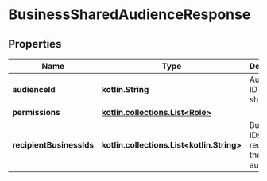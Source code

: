 
# BusinessSharedAudienceResponse

## Properties
| Name | Type | Description | Notes |
| ------------ | ------------- | ------------- | ------------- |
| **audienceId** | **kotlin.String** | Audience ID that was shared |  [optional] |
| **permissions** | [**kotlin.collections.List&lt;Role&gt;**](Role.md) |  |  [optional] |
| **recipientBusinessIds** | **kotlin.collections.List&lt;kotlin.String&gt;** | Business IDs that received the audience |  [optional] |



